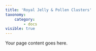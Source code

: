 ```yaml
---
title: 'Royal Jelly & Pollen Clusters'
taxonomy:
    category:
        - docs
visible: true
---
```


Your page content goes here.